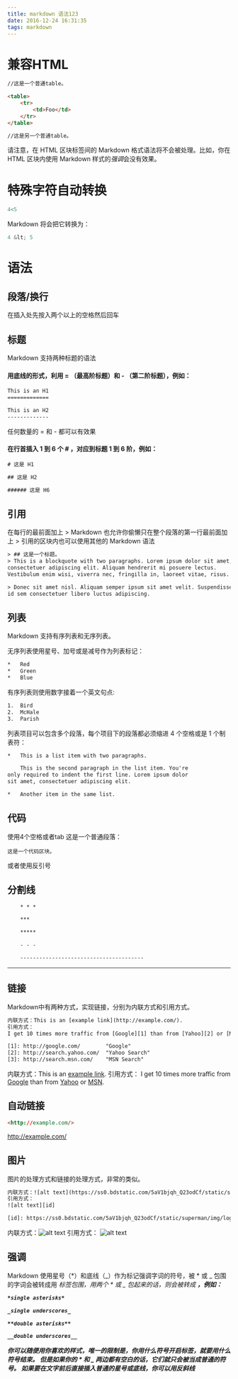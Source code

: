 ```yaml
---
title: markdown 语法123
date: 2016-12-24 16:31:35
tags: markdown
---
```


# 兼容HTML
``` html
//这是一个普通table。

<table>
    <tr>
        <td>Foo</td>
    </tr>
</table>

//这是另一个普通table。
```

请注意，在 HTML 区块标签间的 Markdown 格式语法将不会被处理。比如，你在 HTML 区块内使用 Markdown 样式的*强调*会没有效果。

<!-- more -->

# 特殊字符自动转换


```js
4<5
```
Markdown 将会把它转换为：

```js
4 &lt; 5
```

# 语法

## 段落/换行
在插入处先按入两个以上的空格然后回车

## 标题
Markdown 支持两种标题的语法
#### 用底线的形式，利用 = （最高阶标题）和 - （第二阶标题），例如：
```html
This is an H1
=============

This is an H2
-------------
```
任何数量的 = 和 - 都可以有效果

#### 在行首插入 1 到 6 个 # ，对应到标题 1 到 6 阶，例如：
```html
# 这是 H1

## 这是 H2

###### 这是 H6
```

## 引用
在每行的最前面加上 >
Markdown 也允许你偷懒只在整个段落的第一行最前面加上 >
引用的区块内也可以使用其他的 Markdown 语法

```html
> ## 这是一个标题。
> This is a blockquote with two paragraphs. Lorem ipsum dolor sit amet,
consectetuer adipiscing elit. Aliquam hendrerit mi posuere lectus.
Vestibulum enim wisi, viverra nec, fringilla in, laoreet vitae, risus.

> Donec sit amet nisl. Aliquam semper ipsum sit amet velit. Suspendisse
id sem consectetuer libero luctus adipiscing.
```
## 列表
Markdown 支持有序列表和无序列表。

无序列表使用星号、加号或是减号作为列表标记：

```html
*   Red
*   Green
*   Blue
```
有序列表则使用数字接着一个英文句点:

```html
1.  Bird
2.  McHale
3.  Parish
```

列表项目可以包含多个段落，每个项目下的段落都必须缩进 4 个空格或是 1 个制表符：

```html
*   This is a list item with two paragraphs.

    This is the second paragraph in the list item. You're
only required to indent the first line. Lorem ipsum dolor
sit amet, consectetuer adipiscing elit.

*   Another item in the same list.

```

## 代码
使用4个空格或者tab
	这是一个普通段落：

	这是一个代码区块。

或者使用反引号

## 分割线
```html
	* * *

	***

	*****

	- - -

	---------------------------------------
```
****************


## 链接
Markdown中有两种方式，实现链接，分别为内联方式和引用方式。
```html
内联方式：This is an [example link](http://example.com/).
引用方式：
I get 10 times more traffic from [Google][1] than from [Yahoo][2] or [MSN][3].

[1]: http://google.com/        "Google"
[2]: http://search.yahoo.com/  "Yahoo Search"
[3]: http://search.msn.com/    "MSN Search"
```
内联方式：This is an [example link](http://example.com/).
引用方式：
I get 10 times more traffic from [Google][1] than from [Yahoo][2] or [MSN][3].

[1]: http://google.com/        "Google"
[2]: http://search.yahoo.com/  "Yahoo Search"
[3]: http://search.msn.com/    "MSN Search"


## 自动链接
```html
<http://example.com/>
```
<http://example.com/>

## 图片
图片的处理方式和链接的处理方式，非常的类似。

```html
内联方式：![alt text](https://ss0.bdstatic.com/5aV1bjqh_Q23odCf/static/superman/img/logo/bd_logo1_31bdc765.png "Title")
引用方式：
![alt text][id]

[id]: https://ss0.bdstatic.com/5aV1bjqh_Q23odCf/static/superman/img/logo/bd_logo1_31bdc765.png "Title"
```
内联方式：![alt text](https://ss0.bdstatic.com/5aV1bjqh_Q23odCf/static/superman/img/logo/bd_logo1_31bdc765.png "Title")
引用方式：
![alt text][id]

[id]: https://ss0.bdstatic.com/5aV1bjqh_Q23odCf/static/superman/img/logo/bd_logo1_31bdc765.png "Title"


## 强调

Markdown 使用星号（*）和底线（_）作为标记强调字词的符号，被 * 或 _ 包围的字词会被转成用 <em> 标签包围，用两个 * 或 _ 包起来的话，则会被转成 <strong>，例如：

```html
*single asterisks*

_single underscores_

**double asterisks**

__double underscores__
```

你可以随便用你喜欢的样式，唯一的限制是，你用什么符号开启标签，就要用什么符号结束。
但是如果你的 * 和 _ 两边都有空白的话，它们就只会被当成普通的符号。
如果要在文字前后直接插入普通的星号或底线，你可以用反斜线
